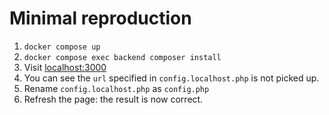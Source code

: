 # Minimal reproduction

1. `docker compose up`
2. `docker compose exec backend composer install`
3. Visit [localhost:3000](localhost:3000)
4. You can see the `url` specified in `config.localhost.php` is not picked up.
5. Rename `config.localhost.php` as `config.php`
6. Refresh the page: the result is now correct.
